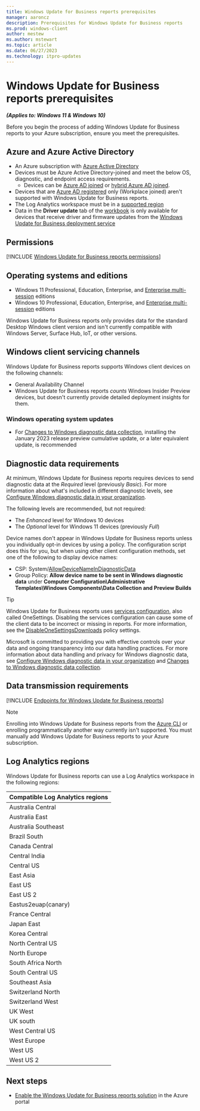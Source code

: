 ```yaml
---
title: Windows Update for Business reports prerequisites
manager: aaroncz
description: Prerequisites for Windows Update for Business reports
ms.prod: windows-client
author: mestew
ms.author: mstewart
ms.topic: article
ms.date: 06/27/2023
ms.technology: itpro-updates
---
```


# Windows Update for Business reports prerequisites
<!--37063317, 30141258, 37063041-->
***(Applies to: Windows 11 & Windows 10)***

Before you begin the process of adding Windows Update for Business reports to your Azure subscription, ensure you meet the prerequisites.

## Azure and Azure Active Directory

- An Azure subscription with [Azure Active Directory](/azure/active-directory/)
- Devices must be Azure Active Directory-joined and meet the below OS, diagnostic, and endpoint access requirements.
  - Devices can be [Azure AD joined](/azure/active-directory/devices/concept-azure-ad-join) or [hybrid Azure AD joined](/azure/active-directory/devices/concept-azure-ad-join-hybrid).
- Devices that are [Azure AD registered](/azure/active-directory/devices/concept-azure-ad-register) only (Workplace joined) aren't supported with Windows Update for Business reports.
- The Log Analytics workspace must be in a [supported region](#log-analytics-regions)
- Data in the **Driver update** tab of the [workbook](wufb-reports-workbook.md) is only available for devices that receive driver and firmware updates from the [Windows Update for Business deployment service](deployment-service-overview.md)

## Permissions

[!INCLUDE [Windows Update for Business reports permissions](./includes/wufb-reports-admin-center-permissions.md)]

## Operating systems and editions

- Windows 11 Professional, Education, Enterprise, and [Enterprise multi-session](/azure/virtual-desktop/windows-10-multisession-faq) editions
- Windows 10 Professional, Education, Enterprise, and [Enterprise multi-session](/azure/virtual-desktop/windows-10-multisession-faq) editions

Windows Update for Business reports only provides data for the standard Desktop Windows client version and isn't currently compatible with Windows Server, Surface Hub, IoT, or other versions.

## Windows client servicing channels

Windows Update for Business reports supports Windows client devices on the following channels:

- General Availability Channel
- Windows Update for Business reports *counts* Windows Insider Preview devices, but doesn't currently provide detailed deployment insights for them.

### Windows operating system updates

- For [Changes to Windows diagnostic data collection](/windows/privacy/changes-to-windows-diagnostic-data-collection#services-that-rely-on-enhanced-diagnostic-data), installing the January 2023 release preview cumulative update, or a later equivalent update, is recommended

## Diagnostic data requirements

At minimum, Windows Update for Business reports requires devices to send diagnostic data at the *Required* level (previously *Basic*). For more information about what's included in different diagnostic levels, see [Configure Windows diagnostic data in your organization](/windows/privacy/configure-windows-diagnostic-data-in-your-organization).

The following levels are recommended, but not required:
- The *Enhanced* level for Windows 10 devices
- The *Optional* level for Windows 11 devices (previously *Full*) <!--8027083-->

Device names don't appear in Windows Update for Business reports unless you individually opt-in devices by using a policy. The configuration script does this for you, but when using other client configuration methods, set one of the following to display device names:

    
 - CSP: System/[AllowDeviceNameInDiagnosticData](/windows/client-management/mdm/policy-csp-system#system-allowdevicenameindiagnosticdata)
 - Group Policy: **Allow device name to be sent in Windows diagnostic data** under **Computer Configuration\Administrative Templates\Windows Components\Data Collection and Preview Builds**


> [!TIP]
> Windows Update for Business reports uses [services configuration](/windows/privacy/manage-connections-from-windows-operating-system-components-to-microsoft-services#bkmk-svccfg), also called OneSettings. Disabling the services configuration can cause some of the client data to be incorrect or missing in reports. For more information, see the [DisableOneSettingsDownloads](/windows/client-management/mdm/policy-csp-system#disableonesettingsdownloads) policy settings.


Microsoft is committed to providing you with effective controls over your data and ongoing transparency into our data handling practices.  For more information about data handling and privacy for Windows diagnostic data, see [Configure Windows diagnostic data in your organization](/windows/privacy/configure-windows-diagnostic-data-in-your-organization) and [Changes to Windows diagnostic data collection](/windows/privacy/changes-to-windows-diagnostic-data-collection#services-that-rely-on-enhanced-diagnostic-data).

## Data transmission requirements

<!--Using include for endpoint access requirements-->
[!INCLUDE [Endpoints for Windows Update for Business reports](./includes/wufb-reports-endpoints.md)]

> [!NOTE]
> Enrolling into Windows Update for Business reports from the [Azure CLI](/cli/azure) or enrolling programmatically another way currently isn't supported. You must manually add Windows Update for Business reports to your Azure subscription.

## Log Analytics regions

Windows Update for Business reports can use a Log Analytics workspace in the following regions:

|Compatible Log Analytics regions |
| ------------------------------- |
|Australia Central |
|Australia East |
|Australia Southeast |
|Brazil South |
|Canada Central |
|Central India |
|Central US |
|East Asia |
|East US |
|East US 2 |
|Eastus2euap(canary) |
|France Central |
|Japan East |
|Korea Central |
|North Central US |
|North Europe |
|South Africa North |
|South Central US |
|Southeast Asia |
|Switzerland North |
|Switzerland West |
|UK West |
|UK south |
|West Central US |
|West Europe |
|West US |
|West US 2 |

## Next steps

- [Enable the Windows Update for Business reports solution](wufb-reports-enable.md) in the Azure portal
